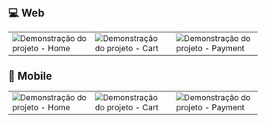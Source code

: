 ## 💻 Web

<table>
    <tbody>
        <tr>
            <td>
                <img src=".github/Home.png" alt="Demonstração do projeto - Home" />
            </td>
            <td>
                <img src=".github/Cart.png" alt="Demonstração do projeto - Cart"  />
            </td>
            <td>
                <img src=".github/Payment.png" alt="Demonstração do projeto - Payment"  />
            </td>  
        </tr>
    </tbody>
</table>

## 📱 Mobile

<table>
    <tbody>
        <tr>
            <td>
                <img src=".github/Home - Mobile.png" alt="Demonstração do projeto - Home" />
            </td>
            <td>
                <img src=".github/Cart - Mobile.png" alt="Demonstração do projeto - Cart"  />
            </td>
            <td>
                <img src=".github/Payment- Mobile.png" alt="Demonstração do projeto - Payment"  />
            </td>  
        </tr>
    </tbody>
</table>